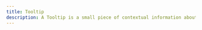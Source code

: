 ```yaml
---
title: Tooltip
description: A Tooltip is a small piece of contextual information about an element on the screen, which is displayed when a user hovers or focuses on the element it is describing. It is not focusable and cannot contain focusable content.
---
```

